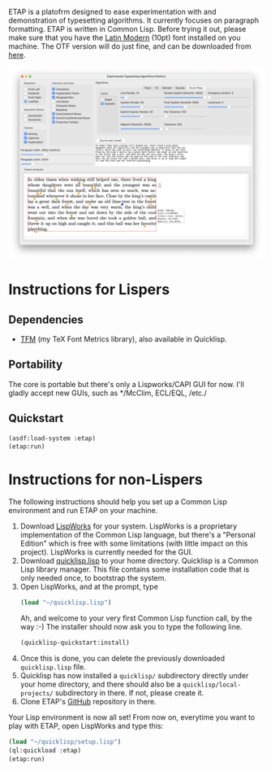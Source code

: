 ETAP is a platofrm designed to ease experimentation with and demonstration of
typesetting algorithms. It currently focuses on paragraph formatting. ETAP is
written in Common Lisp. Before trying it out, please make sure that you have
the [Latin Modern](https://www.gust.org.pl/projects/e-foundry/latin-modern)
(10pt) font installed on you machine. The OTF version will do just fine, and
can be downloaded from
[here](https://www.gust.org.pl/projects/e-foundry/latin-modern/download).

![ETAP](share/screenshots/etap.png "The ETAP Interface")

# Instructions for Lispers
## Dependencies
- [TFM](https://github.com/didierverna/tfm) (my TeX Font Metrics library),
  also available in Quicklisp.
## Portability
The core is portable but there's only a Lispworks/CAPI GUI for now. I'll
gladly accept new GUIs, such as */McClim, ECL/EQL, /etc./
## Quickstart
```lisp
(asdf:load-system :etap)
(etap:run)
```

# Instructions for non-Lispers
The following instructions should help you set up a Common Lisp environment
and run ETAP on your machine.

1. Download [LispWorks](http://www.lispworks.com) for your system. LispWorks
   is a proprietary implementation of the Common Lisp language, but there's a
   "Personal Edition" which is free with some limitations (with little impact
   on this project). LispWorks is currently needed for the GUI.
2. Download [quicklisp.lisp](https://beta.quicklisp.org/quicklisp.lisp) to
   your home directory. Quicklisp is a Common Lisp library manager. This file
   contains some installation code that is only needed once, to bootstrap the
   system.
3. Open LispWorks, and at the prompt, type
   ```lisp
   (load "~/quicklisp.lisp")
   ```
	Ah, and welcome to your very first Common Lisp function call, by the way
   :-) The installer should now ask you to type the following line.
   ```lisp
   (quicklisp-quickstart:install)
   ```
4. Once this is done, you can delete the previously downloaded
   `quicklisp.lisp` file.
5. Quicklisp has now installed a `quicklisp/` subdirectory directly under your
   home directory, and there should also be a `quicklisp/local-projects/`
   subdirectory in there. If not, please create it.
6. Clone ETAP's [GitHub](https://github.com/didierverna/etap) repository in
   there.

Your Lisp environment is now all set! From now on, everytime you want
to play with ETAP, open LispWorks and type this:
```lisp
(load "~/quicklisp/setup.lisp")
(ql:quickload :etap)
(etap:run)
```
